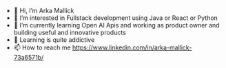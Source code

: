 - 👋 Hi, I’m Arka Mallick 
- 👀 I’m interested in Fullstack development using Java or React or Python
- 🌱 I’m currently learning Open AI Apis and working as product owner and building useful and innovative products
- 💞️ Learning is quite addictive
- 📫 How to reach me https://www.linkedin.com/in/arka-mallick-73a6571b/ 

<!---
haramoz/haramoz is a ✨ special ✨ repository because its `README.md` (this file) appears on your GitHub profile.
You can click the Preview link to take a look at your changes.
--->
